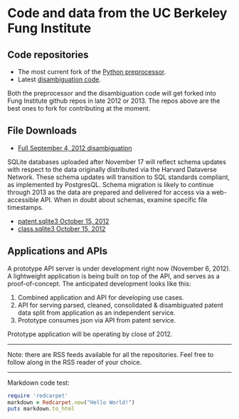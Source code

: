 # Code and data from the UC Berkeley Fung Institute

## Code repositories


* The most current fork of the [Python preprocessor](https://github.com/doolin/patentprocessor).
* Latest [disambiguation code](https://bitbucket.org/doolin/disambiguator/).

Both the preprocessor and the disambiguation code will get forked into
Fung Institute github repos in late 2012 or 2013. The repos above are the
best ones to fork for contributing at the moment.


## File Downloads

* [Full September 4, 2012 disambiguation](https://s3.amazonaws.com/funginstitute/full.sqlite3)

SQLite databases uploaded after November 17 will reflect schema
updates with respect to the data originally distributed via the Harvard
Dataverse Network. These schema updates will transition to SQL standards
compliant, as implemented by PostgresQL. Schema migration is likely to
continue through 2013 as the data are prepared and delivered for access via
a web-accessible API. When in doubt about schemas, examine specific file
timestamps.

* [patent.sqlite3 October 15, 2012](https://s3.amazonaws.com/funginstitute/patent.sqlite3)
* [class.sqlite3 October 15, 2012](https://s3.amazonaws.com/funginstitute/class.sqlite3)



## Applications and APIs

A prototype API server is under development right now (November 6, 2012).
A lightweight application is being built on top of the API, and serves
as a proof-of-concept. The anticipated development looks like this:

1. Combined application and API for developing use cases.
2. API for serving parsed, cleaned, consolidated  & disambiguated patent 
data split from application as an independent service.
3. Prototype consumes json via API from patent service.

Prototype application will be operating by close of 2012.

---

Note: there are RSS feeds available for all the repositories.
Feel free to follow along in the RSS reader of your choice.

---

Markdown code test:

```ruby
require 'redcarpet'
markdown = Redcarpet.new("Hello World!")
puts markdown.to_html
```
